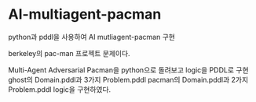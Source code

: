 # AI-multiagent-pacman
python과 pddl을 사용하여 AI mutliagent-pacman 구현

berkeley의 pac-man 프로젝트 문제이다.

Multi-Agent Adversarial Pacman을 python으로 돌려보고 logic을 PDDL로 구현
ghost의 Domain.pddl과 3가지 Problem.pddl 
pacman의 Domain.pddl과 2가지 Problem.pddl logic을 구현하였다.
